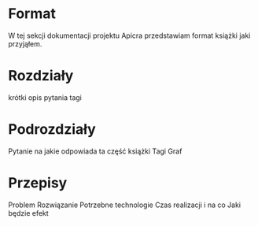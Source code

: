 # Format

W tej sekcji dokumentacji projektu Apicra przedstawiam format książki jaki przyjąłem.

# Rozdziały
krótki opis
pytania
tagi

# Podrozdziały
Pytanie na jakie odpowiada ta część książki
Tagi
Graf

# Przepisy
Problem
Rozwiązanie
Potrzebne technologie
Czas realizacji i na co
Jaki będzie efekt